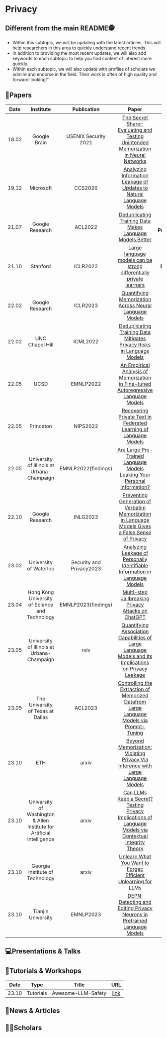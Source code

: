 # Privacy

## Different from the main README🕵️

- Within this subtopic, we will be updating with the latest articles. This will help researchers in this area to quickly understand recent trends.
- In addition to providing the most recent updates, we will also add keywords to each subtopic to help you find content of interest more quickly.
- Within each subtopic, we will also update with profiles of scholars we admire and endorse in the field. Their work is often of high quality and forward-looking!"


## 📑Papers

| Date  |                               Institute                                | Publication |                                                                    Paper                                                                    |                               Keywords                               |
|:-----:|:----------------------------------------------------------------------:|:-----------:|:-------------------------------------------------------------------------------------------------------------------------------------------:|:--------------------------------------------------------------------:|
|18.02|Google Brain|USENIX Security 2021|[The Secret Sharer: Evaluating and Testing Unintended Memorization in Neural Networks](https://www.usenix.org/conference/usenixsecurity21/presentation/carlini-extracting)|**Memorization**&**LSTM**|
|19.12|Microsoft|CCS2020|[Analyzing Information Leakage of Updates to Natural Language Models](https://dl.acm.org/doi/abs/10.1145/3372297.3417880)|**Privacy Leakage**&**Model Update**&**Duplicated** |
|21.07|Google Research|ACL2022|[Deduplicating Training Data Makes Language Models Better](https://aclanthology.org/2022.acl-long.577/)|**Privacy Protected**&**Deduplication**&**Memorization**|
|21.10|Stanford|ICLR2022|[Large language models can be strong differentially private learners](https://openreview.net/forum?id=bVuP3ltATMz)|**Differential Privacy**&**Gradient Clipping**|
|22.02|Google Research|ICLR2023|[Quantifying Memorization Across Neural Language Models](https://openreview.net/forum?id=TatRHT_1cK)|**Memorization**&**Verbatim Sequence**|
|22.02|UNC Chapel Hill|ICML2022|[Deduplicating Training Data Mitigates Privacy Risks in Language Models](https://proceedings.mlr.press/v162/kandpal22a.html)|**Memorization**&**Deduplicate Training Data**|
|22.05|UCSD|EMNLP2022|[An Empirical Analysis of Memorization in Fine-tuned Autoregressive Language Models](https://aclanthology.org/2022.emnlp-main.119/)|**Privacy Risks**&**Memorization**|
|22.05|Princeton|NIPS2022|[Recovering Private Text in Federated Learning of Language Models](https://proceedings.neurips.cc/paper_files/paper/2022/hash/35b5c175e139bff5f22a5361270fce87-Abstract-Conference.html)|**Federated Learning**&**Gradient Based**|
|22.05|University of Illinois at Urbana-Champaign|EMNLP2022(findings)|[Are Large Pre-Trained Language Models Leaking Your Personal Information?](https://aclanthology.org/2022.findings-emnlp.148/)|**Personal Information**&**Memorization**&**Privacy Risk**|
|22.10|Google Research|INLG2023|[Preventing Generation of Verbatim Memorization in Language Models Gives a False Sense of Privacy](https://aclanthology.org/2023.inlg-main.3/)|**Verbatim Memorization**&**Filter**&**Style Transfer Prompts**|
|23.02|University of Waterloo|Security and Privacy2023|[Analyzing Leakage of Personally Identifiable Information in Language Models](https://www.computer.org/csdl/proceedings-article/sp/2023/933600a346/1NrbXJj80H6)|**PII Leakage**&**PII Reconstruction**&**Differential Privacy**|
|23.04|Hong Kong University of Science and Technology|EMNLP2023(findings)|[Multi-step Jailbreaking Privacy Attacks on ChatGPT](https://arxiv.org/abs/2304.05197)|**Privacy**&**Jailbreaks**|
|23.05|University of Illinois at Urbana-Champaign|rxiv|[Quantifying Association Capabilities of Large Language Models and Its Implications on Privacy Leakage](https://arxiv.org/abs/2305.12707)|**Co-occurrence**&**PII**|
|23.05|The University of Texas at Dallas|ACL2023|[Controlling the Extraction of Memorized Datafrom Large Language Models via Prompt-Tuning](https://arxiv.org/abs/2305.11759)|**Prompt-Tuning**&**Memorization**|
| 23.10 |                                  ETH                                   |    arxiv    |             [Beyond Memorization: Violating Privacy Via Inference with Large Language Models](https://arxiv.org/abs/2310.07298)             |      **Context Inference**&**Privacy-Invasive**&**Extract PII**      |
| 23.10 | University of Washington & Allen Institute for Artificial Intelligence |    arxiv    | [Can LLMs Keep a Secret? Testing Privacy Implications of Language Models via Contextual Integrity Theory](https://arxiv.org/abs/2310.17884) |      **Benchmark**&**Contextual Privacy**&**Chain-of-thought**       |
| 23.10 |                    Georgia Institute of Technology                     |    arxiv    |                     [Unlearn What You Want to Forget: Efficient Unlearning for LLMs](https://arxiv.org/abs/2310.20150)                      |   **Unlearning**&**Teacher-student Framework**&**Data Protection**   |
| 23.10 |                           Tianjin University                           |  EMNLP2023  |                [DEPN: Detecting and Editing Privacy Neurons in Pretrained Language Models](https://arxiv.org/abs/2310.20138)                | **Privacy Neuron Detection**&**Model Editing**&**Data Memorization** |

## 💻Presentations & Talks


## 📖Tutorials & Workshops

| Date  |   Type    |       Title        |                         URL                          |
|:-----:|:---------:|:------------------:|:----------------------------------------------------:|
| 23.10 | Tutorials | Awesome-LLM-Safety | [link](https://github.com/ydyjya/Awesome-LLM-Safety) |

## 📰News & Articles

## 🧑‍🏫Scholars

